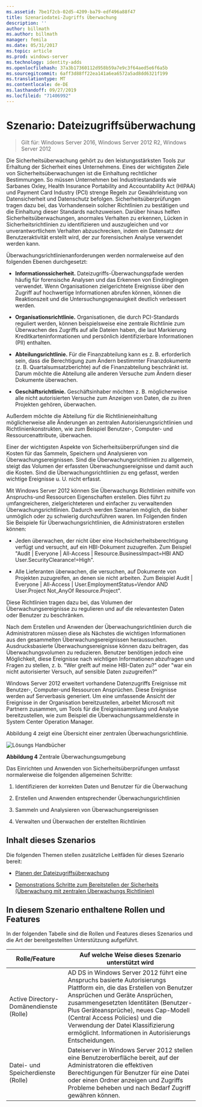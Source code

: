 ```yaml
---
ms.assetid: 7be1f2cb-02d5-4209-ba79-edf496a88f47
title: Szenariodatei-Zugriffs Überwachung
description: ''
author: billmath
ms.author: billmath
manager: femila
ms.date: 05/31/2017
ms.topic: article
ms.prod: windows-server
ms.technology: identity-adds
ms.openlocfilehash: 37a3b17360112d958b59a7e9c3f64aed5e6f6a5b
ms.sourcegitcommit: 6aff3d88ff22ea141a6ea6572a5ad8dd6321f199
ms.translationtype: MT
ms.contentlocale: de-DE
ms.lasthandoff: 09/27/2019
ms.locfileid: "71406992"
---
```

# <a name="scenario-file-access-auditing"></a>Szenario: Dateizugriffsüberwachung

>Gilt für: Windows Server 2016, Windows Server 2012 R2, Windows Server 2012

Die Sicherheitsüberwachung gehört zu den leistungsstärksten Tools zur Erhaltung der Sicherheit eines Unternehmens. Eines der wichtigsten Ziele von Sicherheitsüberwachungen ist die Einhaltung rechtlicher Bestimmungen. So müssen Unternehmen bei Industriestandards wie Sarbanes Oxley, Health Insurance Portability and Accountability Act (HIPAA) und Payment Card Industry (PCI) strenge Regeln zur Gewährleistung von Datensicherheit und Datenschutz befolgen. Sicherheitsüberprüfungen tragen dazu bei, das Vorhandensein solcher Richtlinien zu bestätigen und die Einhaltung dieser Standards nachzuweisen. Darüber hinaus helfen Sicherheitsüberwachungen, anormales Verhalten zu erkennen, Lücken in Sicherheitsrichtlinien zu identifizieren und auszugleichen und vor unverantwortlichem Verhalten abzuschrecken, indem ein Datensatz der Benutzeraktivität erstellt wird, der zur forensischen Analyse verwendet werden kann.  
  
Überwachungsrichtlinienanforderungen werden normalerweise auf den folgenden Ebenen durchgesetzt:  
  
-   **Informationssicherheit.** Dateizugriffs-Überwachungspfade werden häufig für forensische Analysen und das Erkennen von Eindringlingen verwendet. Wenn Organisationen zielgerichtete Ereignisse über den Zugriff auf hochwertige Informationen abrufen können, können die Reaktionszeit und die Untersuchungsgenauigkeit deutlich verbessert werden.  
  
-   **Organisationsrichtlinie.** Organisationen, die durch PCI-Standards reguliert werden, können beispielsweise eine zentrale Richtlinie zum Überwachen des Zugriffs auf alle Dateien haben, die laut Markierung Kreditkarteninformationen und persönlich identifizierbare Informationen (PII) enthalten.  
  
-   **Abteilungsrichtlinie.** Für die Finanzabteilung kann es z. B. erforderlich sein, dass die Berechtigung zum Ändern bestimmter Finanzdokumente (z. B. Quartalsumsatzberichte) auf die Finanzabteilung beschränkt ist. Darum möchte die Abteilung alle anderen Versuche zum Ändern dieser Dokumente überwachen.  
  
-   **Geschäftsrichtlinie.** Geschäftsinhaber möchten z. B. möglicherweise alle nicht autorisierten Versuche zum Anzeigen von Daten, die zu ihren Projekten gehören, überwachen.  
  
Außerdem möchte die Abteilung für die Richtlinieneinhaltung möglicherweise alle Änderungen an zentralen Autorisierungsrichtlinien und Richtlinienkonstrukten, wie zum Beispiel Benutzer-, Computer- und Ressourcenattribute, überwachen.  
  
Einer der wichtigsten Aspekte von Sicherheitsüberprüfungen sind die Kosten für das Sammeln, Speichern und Analysieren von Überwachungsereignissen. Sind die Überwachungsrichtlinien zu allgemein, steigt das Volumen der erfassten Überwachungsereignisse und damit auch die Kosten. Sind die Überwachungsrichtlinien zu eng gefasst, werden wichtige Ereignisse u. U. nicht erfasst.  
  
Mit Windows Server 2012 können Sie Überwachungs Richtlinien mithilfe von Anspruchs-und Ressourcen Eigenschaften erstellen. Dies führt zu umfangreicheren, zielgerichteteren und einfacher zu verwaltenden Überwachungsrichtlinien. Dadurch werden Szenarien möglich, die bisher unmöglich oder zu schwierig durchzuführen waren. Im Folgenden finden Sie Beispiele für Überwachungsrichtlinien, die Administratoren erstellen können:  
  
-   Jeden überwachen, der nicht über eine Hochsicherheitsberechtigung verfügt und versucht, auf ein HBI-Dokument zuzugreifen. Zum Beispiel "Audit | Everyone | All-Access | Resource.BusinessImpact=HBI AND User.SecurityClearance!=High".  
  
-   Alle Lieferanten überwachen, die versuchen, auf Dokumente von Projekten zuzugreifen, an denen sie nicht arbeiten. Zum Beispiel Audit | Everyone | All-Access | User.EmploymentStatus=Vendor AND User.Project Not_AnyOf Resource.Project".  
  
Diese Richtlinien tragen dazu bei, das Volumen der Überwachungsereignisse zu regulieren und auf die relevantesten Daten oder Benutzer zu beschränken.  
  
Nach dem Erstellen und Anwenden der Überwachungsrichtlinien durch die Administratoren müssen diese als Nächstes die wichtigen Informationen aus den gesammelten Überwachungsereignissen heraussuchen. Ausdrucksbasierte Überwachungsereignisse können dazu beitragen, das Überwachungsvolumen zu reduzieren. Benutzer benötigen jedoch eine Möglichkeit, diese Ereignisse nach wichtigen Informationen abzufragen und Fragen zu stellen, z. b. "Wer greift auf meine HBI-Daten zu?" oder "war ein nicht autorisierter Versuch, auf sensible Daten zuzugreifen?"  
  
 Windows Server 2012 erweitert vorhandene Datenzugriffs Ereignisse mit Benutzer-, Computer-und Ressourcen Ansprüchen. Diese Ereignisse werden auf Serverbasis generiert. Um eine umfassende Ansicht der Ereignisse in der Organisation bereitzustellen, arbeitet Microsoft mit Partnern zusammen, um Tools für die Ereignissammlung und Analyse bereitzustellen, wie zum Beispiel die Überwachungssammeldienste in System Center Operation Manager.  
  
Abbildung 4 zeigt eine Übersicht einer zentralen Überwachungsrichtlinie.  
  
![Lösungs Handbücher](media/Scenario--File-Access-Auditing/DynamicAccessControl_RevGuide_4.JPG)  
  
**Abbildung 4** Zentrale Überwachungsumgebung  
  
Das Einrichten und Anwenden von Sicherheitsüberprüfungen umfasst normalerweise die folgenden allgemeinen Schritte:  
  
1.  Identifizieren der korrekten Daten und Benutzer für die Überwachung  
  
2.  Erstellen und Anwenden entsprechender Überwachungsrichtlinien  
  
3.  Sammeln und Analysieren von Überwachungsereignissen  
  
4.  Verwalten und Überwachen der erstellten Richtlinien  
  
## <a name="in-this-scenario"></a>Inhalt dieses Szenarios  
Die folgenden Themen stellen zusätzliche Leitfäden für dieses Szenario bereit:  
  
-   [Planen der Dateizugriffsüberwachung](Plan-for-File-Access-Auditing.md)  
  
-   [Demonstrations Schritte zum Bereitstellen der Sicherheits &#40;Überwachung mit zentralen Überwachungs Richtlinien&#41;](Deploy-Security-Auditing-with-Central-Audit-Policies--Demonstration-Steps-.md)  
  
## <a name="BKMK_NEW"></a>In diesem Szenario enthaltene Rollen und Features  
In der folgenden Tabelle sind die Rollen und Features dieses Szenarios und die Art der bereitgestellten Unterstützung aufgeführt.  
  
|Rolle/Feature|Auf welche Weise dieses Szenario unterstützt wird|  
|-----------------|---------------------------------|  
|Active Directory-Domänendienste (Rolle)|AD DS in Windows Server 2012 führt eine Anspruchs basierte Autorisierungs Plattform ein, die das Erstellen von Benutzer Ansprüchen und Geräte Ansprüchen, zusammengesetzten Identitäten (Benutzer-Plus Geräteansprüche), neues Cap-Modell (Central Access Policies) und die Verwendung der Datei Klassifizierung ermöglicht. Informationen in Autorisierungs Entscheidungen.|  
|Datei- und Speicherdienste (Rolle)|Dateiserver in Windows Server 2012 stellen eine Benutzeroberfläche bereit, auf der Administratoren die effektiven Berechtigungen für Benutzer für eine Datei oder einen Ordner anzeigen und Zugriffs Probleme beheben und nach Bedarf Zugriff gewähren können.|  
  


